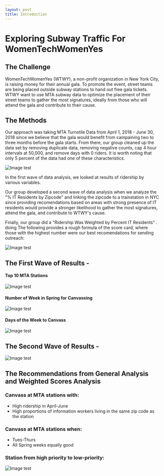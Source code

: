 ```yaml
---
layout: post
title: Introduction
---
```


# Exploring Subway Traffic For WomenTechWomenYes 

## The Challenge
WomenTechWomenYes (WTWY), a non-profit organization in New York City, is raising money for their annual gala. 
To promote the event, street teams are being placed outside subway stations to hand out free gala tickets.
WTWY want to use  MTA subway data to optimize the placement of their street teams to gather the most signatures, 
ideally from those who will attend the gala and contribute to their cause.

## The Methods

Our approach was taking MTA Turnstile Data from April 1, 2018 - June 30, 2018 since we believe that the gala would
benefit from campaining two to three months before the gala starts. From there, our group cleaned up the data set by 
removing duplicate data, removing negative counts, cap 4 hour intervals at 50,000, and remove days with 0 riders.
It is worth noting that only 5 percent of the data had one of these characteristics. 

![Image test]({{https://github.com/ShadowBrandon/ShadowBrandon.github.io/tree/master}}/Images/MTAWeighting.png "Abstract Method of Cleaning")

In the first wave of data analysis, we looked at results of ridership by various variables.

Our group developed a second wave of data analysis when we analyze the "% IT Residents by Zipcode" and linking the 
zipcode to a trainstation in NYC since providing recomendations based on areas with strong presence of IT residents
would provide a stronger likelihood to gather the most signatures, attend the gala, and contribute to WTWY's cause.

Finally, our group did a "Ridership Was Weighted by Percent IT Residents" . doing The following provides a rough formula
of the score card, where those with the highest number were our best recomendations for sending outreach:

![Image test]({{https://github.com/ShadowBrandon/ShadowBrandon.github.io/tree/master}}/Images/MTACleaning.png "Method of Weighting")

## The First Wave of Results -

#### Top 10 MTA Stations 

![Image test]({{https://github.com/ShadowBrandon/ShadowBrandon.github.io/tree/master}}/Images/MTARidership.png "Top 10 MTA Station Ridership (non-weighted)")

#### Number of Week in Spring for Canvassing

![Image test]({{https://github.com/ShadowBrandon/ShadowBrandon.github.io/tree/master}}/Images/WeeklyRidership.png "Weekly Ridership")

#### Days of the Week to Canvass

![Image test]({{https://github.com/ShadowBrandon/ShadowBrandon.github.io/tree/master}}/Images/DailyRidership.png "Large example image")

## The Second Wave of Results -

![Image test]({{https://github.com/ShadowBrandon/ShadowBrandon.github.io/tree/master}}/Images/WeightedTop10.png "Top 10 MTA Station Ridership (weighted)")


## The Recommendations from General Analysis and Weighted Scores Analysis
### Canvass at MTA stations with:
* High ridership in April-June
* High proportions of information workers living in the same zip code as the station
### Canvass at MTA stations when: 
* Tues-Thurs
* All Spring weeks equally good
### Station from high priority to low-priority:
![Image test]({{https://github.com/ShadowBrandon/ShadowBrandon.github.io/tree/master}}/Images/CorrectedTop10StationWeightedListFinal.png "Top 10 MTA Station Ridership List (weighted)")
































